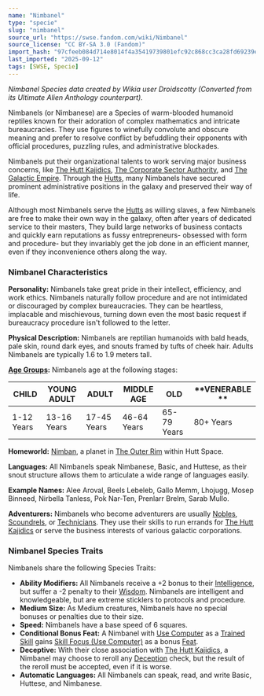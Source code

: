```yaml
---
name: "Nimbanel"
type: "specie"
slug: "nimbanel"
source_url: "https://swse.fandom.com/wiki/Nimbanel"
source_license: "CC BY-SA 3.0 (Fandom)"
import_hash: "97cfeeb084d714e8014f4a35419739801efc92c868cc3ca28fd69239ed1ed541"
last_imported: "2025-09-12"
tags: [SWSE, Specie]
---
```

*Nimbanel Species data created by Wikia user Droidscotty (Converted from its Ultimate Alien Anthology counterpart).*

Nimbanels (or Nimbanese) are a Species of warm-blooded humanoid reptiles known for their adoration of complex mathematics and intricate bureaucracies. They use figures to winefully convolute and obscure meaning and prefer to resolve conflict by befuddling their opponents with official procedures, puzzling rules, and administrative blockades.

Nimbanels put their organizational talents to work serving major business concerns, like [The Hutt Kajidics](https://swse.fandom.com/wiki/The_Hutt_Kajidics), [The Corporate Sector Authority](https://swse.fandom.com/wiki/The_Corporate_Sector_Authority), and [The Galactic Empire](https://swse.fandom.com/wiki/The_Galactic_Empire). Through the [Hutts](https://swse.fandom.com/wiki/Hutts), many Nimbanels have secured prominent administrative positions in the galaxy and preserved their way of life.

Although most Nimbanels serve the [Hutts](https://swse.fandom.com/wiki/Hutts) as willing slaves, a few Nimbanels are free to make their own way in the galaxy, often after years of dedicated service to their masters, They build large networks of business contacts and quickly earn reputations as fussy entrepreneurs- obsessed with form and procedure- but they invariably get the job done in an efficient manner, even if they inconvenience others along the way.

### Nimbanel Characteristics
**Personality:** Nimbanels take great pride in their intellect, efficiency, and work ethics. Nimbanels naturally follow procedure and are not intimidated or discouraged by complex bureaucracies. They can be heartless, implacable and mischievous, turning down even the most basic request if bureaucracy procedure isn't followed to the letter.

**Physical Description:** Nimbanels are reptilian humanoids with bald heads, pale skin, round dark eyes, and snouts framed by tufts of cheek hair. Adults Nimbanels are typically 1.6 to 1.9 meters tall.

**[Age Groups](https://swse.fandom.com/wiki/Age_Groups):** Nimbanels age at the following stages:

| **CHILD** | **YOUNG ADULT** | **ADULT** | **MIDDLE AGE** | **OLD** | **VENERABLE ** |
| --- | --- | --- | --- | --- | --- |
| 1-12 Years | 13-16 Years | 17-45 Years | 46-64 Years | 65-79 Years | 80+ Years |

**Homeworld:** [Nimban](https://swse.fandom.com/wiki/Nimban), a planet in [The Outer Rim](https://swse.fandom.com/wiki/The_Outer_Rim) within Hutt Space.

**Languages:** All Nimbanels speak Nimbanese, Basic, and Huttese, as their snout structure allows them to articulate a wide range of languages easily.

**Example Names:** Alee Aroval, Beels Lebeleb, Gallo Memm, Lhojugg, Mosep Binneed, Nirbella Tanless, Pok Nar-Ten, Prenlarr Brelm, Sarab Mullo.

**Adventurers:** Nimbanels who become adventurers are usually [Nobles](https://swse.fandom.com/wiki/Noble), [Scoundrels](https://swse.fandom.com/wiki/Scoundrel), or [Technicians](https://swse.fandom.com/wiki/Technician). They use their skills to run errands for [The Hutt Kajidics](https://swse.fandom.com/wiki/The_Hutt_Kajidics) or serve the business interests of various galactic corporations.

### Nimbanel Species Traits
Nimbanels share the following Species Traits:
- **Ability Modifiers:** All Nimbanels receive a +2 bonus to their [Intelligence](https://swse.fandom.com/wiki/Intelligence), but suffer a -2 penalty to their [Wisdom](https://swse.fandom.com/wiki/Wisdom). Nimbanels are intelligent and knowledgeable, but are extreme sticklers to protocols and procedure.
- **Medium Size:** As Medium creatures, Nimbanels have no special bonuses or penalties due to their size.
- **Speed:** Nimbanels have a base speed of 6 squares.
- **Conditional Bonus Feat:** A Nimbanel with [Use Computer](https://swse.fandom.com/wiki/Use_Computer) as a [Trained Skill](https://swse.fandom.com/wiki/Trained_Skill) gains [Skill Focus (Use Computer)](https://swse.fandom.com/wiki/Skill_Focus_(Use_Computer)) as a bonus [Feat](https://swse.fandom.com/wiki/Feat).
- **Deceptive:** With their close association with [The Hutt Kajidics](https://swse.fandom.com/wiki/The_Hutt_Kajidics), a Nimbanel may choose to reroll any [Deception](https://swse.fandom.com/wiki/Deception) check, but the result of the reroll must be accepted, even if it is worse.
- **Automatic Languages:** All Nimbanels can speak, read, and write Basic, Huttese, and Nimbanese.